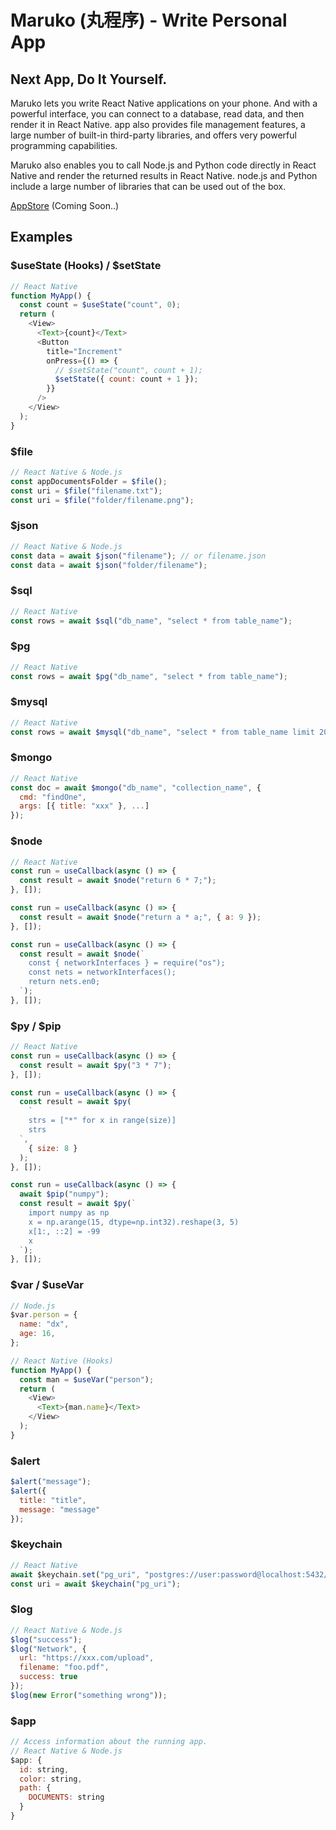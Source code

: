 # Maruko (丸程序) - Write Personal App

## Next App, Do It Yourself.

Maruko lets you write React Native applications on your phone. And with a powerful interface, you can connect to a database, read data, and then render it in React Native. app also provides file management features, a large number of built-in third-party libraries, and offers very powerful programming capabilities.

Maruko also enables you to call Node.js and Python code directly in React Native and render the returned results in React Native. node.js and Python include a large number of libraries that can be used out of the box.

[AppStore](https://apps.apple.com/app/id1672836700) (Coming Soon..)
## Examples

### $useState (Hooks) / $setState

```javascript
// React Native
function MyApp() {
  const count = $useState("count", 0);
  return (
    <View>
      <Text>{count}</Text>
      <Button
        title="Increment"
        onPress={() => {
          // $setState("count", count + 1);
          $setState({ count: count + 1 });
        }}
      />
    </View>
  );
}
```

### $file

```javascript
// React Native & Node.js
const appDocumentsFolder = $file();
const uri = $file("filename.txt");
const uri = $file("folder/filename.png");
```

### $json

```javascript
// React Native & Node.js
const data = await $json("filename"); // or filename.json
const data = await $json("folder/filename");
```

### $sql

```javascript
// React Native
const rows = await $sql("db_name", "select * from table_name");
```

### $pg

```javascript
// React Native
const rows = await $pg("db_name", "select * from table_name");
```

### $mysql

```javascript
// React Native
const rows = await $mysql("db_name", "select * from table_name limit 20");
```

### $mongo

```javascript
// React Native
const doc = await $mongo("db_name", "collection_name", {
  cmd: "findOne",
  args: [{ title: "xxx" }, ...]
});
```

### $node

```javascript
// React Native
const run = useCallback(async () => {
  const result = await $node("return 6 * 7;");
}, []);

const run = useCallback(async () => {
  const result = await $node("return a * a;", { a: 9 });
}, []);

const run = useCallback(async () => {
  const result = await $node(`
    const { networkInterfaces } = require("os");
    const nets = networkInterfaces();
    return nets.en0;
  `);
}, []);
```

### $py / $pip

```javascript
// React Native
const run = useCallback(async () => {
  const result = await $py("3 * 7");
}, []);

const run = useCallback(async () => {
  const result = await $py(
    `
    strs = ["*" for x in range(size)]
    strs
  `,
    { size: 8 }
  );
}, []);

const run = useCallback(async () => {
  await $pip("numpy");
  const result = await $py(`
    import numpy as np
    x = np.arange(15, dtype=np.int32).reshape(3, 5)
    x[1:, ::2] = -99
    x
  `);
}, []);
```

### $var / $useVar

```javascript
// Node.js
$var.person = {
  name: "dx",
  age: 16,
};

// React Native (Hooks)
function MyApp() {
  const man = $useVar("person");
  return (
    <View>
      <Text>{man.name}</Text>
    </View>
  );
}
```

### $alert

```javascript
$alert("message");
$alert({
  title: "title",
  message: "message"
});
```

### $keychain

```javascript
// React Native
await $keychain.set("pg_uri", "postgres://user:password@localhost:5432/postgres");
const uri = await $keychain("pg_uri");
```

### $log

```javascript
// React Native & Node.js
$log("success");
$log("Network", {
  url: "https://xxx.com/upload",
  filename: "foo.pdf",
  success: true
});
$log(new Error("something wrong"));
```

### $app

```javascript
// Access information about the running app.
// React Native & Node.js
$app: {
  id: string,
  color: string,
  path: {
    DOCUMENTS: string
  }
}
```
